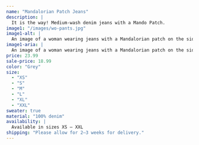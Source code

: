 ```yaml
---
name: "Mandalorian Patch Jeans"
description: |
  It is the way! Medium-wash denim jeans with a Mando Patch.
image1: "/images/wo-pants.jpg"
image1-alt: |
  An image of a woman wearing jeans with a Mandalorian patch on the side.
image1-aria: |
  An image of a woman wearing jeans with a Mandalorian patch on the side.
price: 23.99
sale-price: 18.99
color: "Grey"
size:
  - "XS"
  - "S"
  - "M"
  - "L"
  - "XL"
  - "XXL"
sweater: true
material: "100% denim"
availability: |
  Available in sizes XS – XXL
shipping: "Please allow for 2–3 weeks for delivery."
---
```

